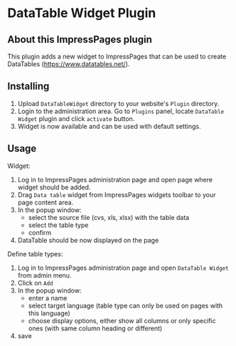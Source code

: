 # DataTable Widget Plugin

## About this ImpressPages plugin

This plugin adds a new widget to ImpressPages that can be used to create DataTables (https://www.datatables.net/).

## Installing

1. Upload `DataTableWidget` directory to your website's `Plugin` directory.
2. Login to the administration area. Go to `Plugins` panel, locate `DataTable Widget` plugin and click `activate` button.
3. Widget is now available and can be used with default settings.

## Usage

Widget:
1. Log in to ImpressPages administration page and open page where widget should be added.
2. Drag `Data table` widget from ImpressPages widgets toolbar to your page content area.
3. In the popup window:
	- select the source file (cvs, xls, xlsx) with the table data
	- select the table type
	- confirm
4. DataTable should be now displayed on the page

Define table types:
1. Log in to ImpressPages administration page and open `DataTable Widget` from admin menu.
2. Click on `Add`
3. In the popup window:
	- enter a name
	- select target language (table type can only be used on pages with this language)
	- choose display options, either show all columns or only specific ones (with same column heading or different)
4. save